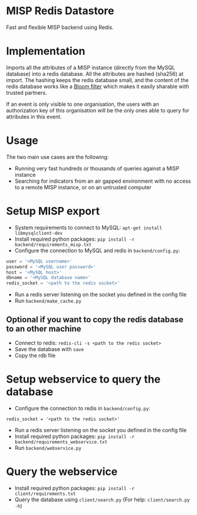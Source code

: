 # MISP Redis Datastore

Fast and flexible MISP backend using Redis.

# Implementation

Imports all the attributes of a MISP instance (directly from the MySQL database) into a redis database. All the attributes are hashed (sha256) at import. The hashing keeps the redis database small, and the content of the redis database works like a [Bloom filter](https://en.wikipedia.org/wiki/Bloom_filter) which makes it easily sharable with trusted partners.

If an event is only visible to one organisation, the users with an authorization key of this organisation will be the only ones able to query for attributes in this event.

# Usage

The two main use cases are the following:

* Running very fast hundreds or thousands of queries against a MISP instance
* Searching for indicators from an air gapped environment with no access to a remote MISP instance, or on an untrusted computer

# Setup MISP export

* System requirements to connect to MySQL: `apt-get install libmysqlclient-dev`
* Install required python packages: `pip install -r backend/requirements_misp.txt`
* Configure the connection to MySQL and redis in `backend/config.py`:

 ```python
user = '<MySQL username>'
password = '<MySQL user password>'
host = '<MySQL host>'
dbname = '<MySQL database name>'
redis_socket = '<path to the redis socket>'
 ```

* Run a redis server listening on the socket you defined in the config file
* Run `backend/make_cache.py`

## Optional if you want to copy the redis database to an other machine

* Connect to redis: `redis-cli -s <path to the redis socket>`
* Save the database with `save`
* Copy the rdb file

# Setup webservice to query the database

* Configure the connection to redis in `backend/config.py`:

 ```
redis_socket = '<path to the redis socket>'
 ```

* Run a redis server listening on the socket you defined in the config file
* Install required python packages: `pip install -r backend/requirements_webservice.txt`
* Run `backend/webservice.py`

# Query the webservice

* Install required python packages: `pip install -r client/requirements.txt`
* Query the database using `client/search.py` (For help: `client/search.py -h`)
